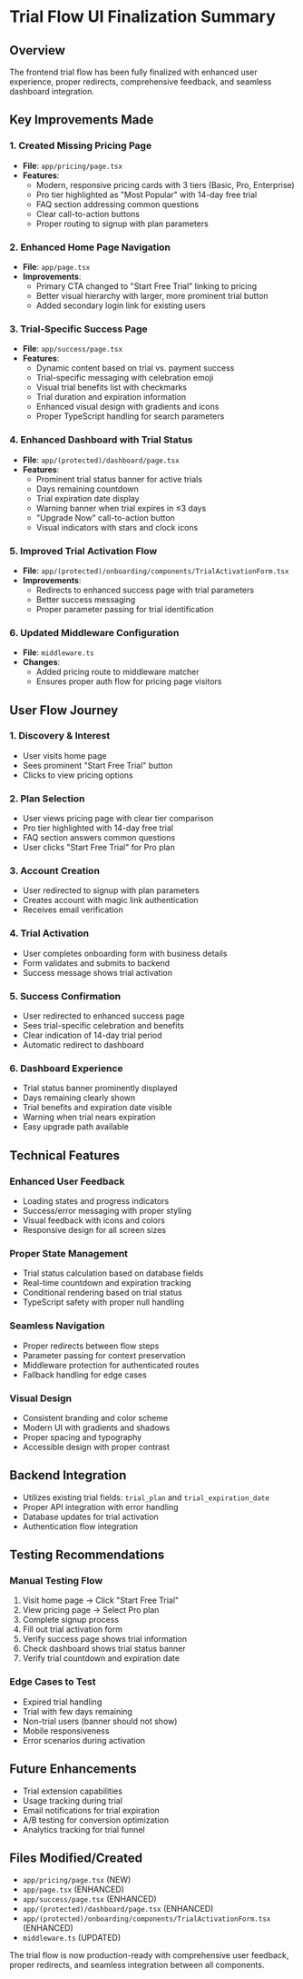 # Trial Flow UI Finalization Summary

## Overview
The frontend trial flow has been fully finalized with enhanced user experience, proper redirects, comprehensive feedback, and seamless dashboard integration.

## Key Improvements Made

### 1. Created Missing Pricing Page
- **File**: `app/pricing/page.tsx`
- **Features**:
  - Modern, responsive pricing cards with 3 tiers (Basic, Pro, Enterprise)
  - Pro tier highlighted as "Most Popular" with 14-day free trial
  - FAQ section addressing common questions
  - Clear call-to-action buttons
  - Proper routing to signup with plan parameters

### 2. Enhanced Home Page Navigation
- **File**: `app/page.tsx`
- **Improvements**:
  - Primary CTA changed to "Start Free Trial" linking to pricing
  - Better visual hierarchy with larger, more prominent trial button
  - Added secondary login link for existing users

### 3. Trial-Specific Success Page
- **File**: `app/success/page.tsx`
- **Features**:
  - Dynamic content based on trial vs. payment success
  - Trial-specific messaging with celebration emoji
  - Visual trial benefits list with checkmarks
  - Trial duration and expiration information
  - Enhanced visual design with gradients and icons
  - Proper TypeScript handling for search parameters

### 4. Enhanced Dashboard with Trial Status
- **File**: `app/(protected)/dashboard/page.tsx`
- **Features**:
  - Prominent trial status banner for active trials
  - Days remaining countdown
  - Trial expiration date display
  - Warning banner when trial expires in ≤3 days
  - "Upgrade Now" call-to-action button
  - Visual indicators with stars and clock icons

### 5. Improved Trial Activation Flow
- **File**: `app/(protected)/onboarding/components/TrialActivationForm.tsx`
- **Improvements**:
  - Redirects to enhanced success page with trial parameters
  - Better success messaging
  - Proper parameter passing for trial identification

### 6. Updated Middleware Configuration
- **File**: `middleware.ts`
- **Changes**:
  - Added pricing route to middleware matcher
  - Ensures proper auth flow for pricing page visitors

## User Flow Journey

### 1. Discovery & Interest
- User visits home page
- Sees prominent "Start Free Trial" button
- Clicks to view pricing options

### 2. Plan Selection
- User views pricing page with clear tier comparison
- Pro tier highlighted with 14-day free trial
- FAQ section answers common questions
- User clicks "Start Free Trial" for Pro plan

### 3. Account Creation
- User redirected to signup with plan parameters
- Creates account with magic link authentication
- Receives email verification

### 4. Trial Activation
- User completes onboarding form with business details
- Form validates and submits to backend
- Success message shows trial activation

### 5. Success Confirmation
- User redirected to enhanced success page
- Sees trial-specific celebration and benefits
- Clear indication of 14-day trial period
- Automatic redirect to dashboard

### 6. Dashboard Experience
- Trial status banner prominently displayed
- Days remaining clearly shown
- Trial benefits and expiration date visible
- Warning when trial nears expiration
- Easy upgrade path available

## Technical Features

### Enhanced User Feedback
- Loading states and progress indicators
- Success/error messaging with proper styling
- Visual feedback with icons and colors
- Responsive design for all screen sizes

### Proper State Management
- Trial status calculation based on database fields
- Real-time countdown and expiration tracking
- Conditional rendering based on trial status
- TypeScript safety with proper null handling

### Seamless Navigation
- Proper redirects between flow steps
- Parameter passing for context preservation
- Middleware protection for authenticated routes
- Fallback handling for edge cases

### Visual Design
- Consistent branding and color scheme
- Modern UI with gradients and shadows
- Proper spacing and typography
- Accessible design with proper contrast

## Backend Integration
- Utilizes existing trial fields: `trial_plan` and `trial_expiration_date`
- Proper API integration with error handling
- Database updates for trial activation
- Authentication flow integration

## Testing Recommendations

### Manual Testing Flow
1. Visit home page → Click "Start Free Trial"
2. View pricing page → Select Pro plan
3. Complete signup process
4. Fill out trial activation form
5. Verify success page shows trial information
6. Check dashboard shows trial status banner
7. Verify trial countdown and expiration date

### Edge Cases to Test
- Expired trial handling
- Trial with few days remaining
- Non-trial users (banner should not show)
- Mobile responsiveness
- Error scenarios during activation

## Future Enhancements
- Trial extension capabilities
- Usage tracking during trial
- Email notifications for trial expiration
- A/B testing for conversion optimization
- Analytics tracking for trial funnel

## Files Modified/Created
- `app/pricing/page.tsx` (NEW)
- `app/page.tsx` (ENHANCED)
- `app/success/page.tsx` (ENHANCED)
- `app/(protected)/dashboard/page.tsx` (ENHANCED)
- `app/(protected)/onboarding/components/TrialActivationForm.tsx` (ENHANCED)
- `middleware.ts` (UPDATED)

The trial flow is now production-ready with comprehensive user feedback, proper redirects, and seamless integration between all components.
